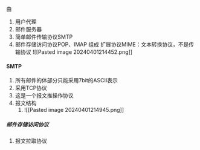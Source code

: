 由
1. 用户代理
2. 邮件服务器
3. 简单邮件传输协议SMTP
4. 邮件存储访问协议POP、IMAP
组成
扩展协议MIME：文本转换协议，不是传输协议
![[Pasted image 20240401214452.png]]
#### SMTP
1. 所有邮件的体部分只能采用7bit的ASCII表示
2. 采用TCP协议
3. 这是一个报文推操作协议
4. 报文结构
	1. ![[Pasted image 20240401214945.png]]
##### 邮件存储访问协议
1. 报文拉取协议
